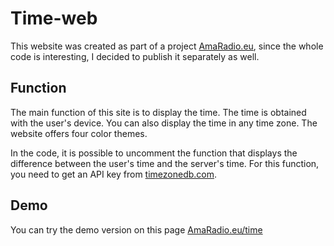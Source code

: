 # Time-web

This website was created as part of a project [AmaRadio.eu](https://amaradio.eu), since the whole code is interesting, I decided to publish it separately as well.

## Function

The main function of this site is to display the time. The time is obtained with the user's device. You can also display the time in any time zone. The website offers four color themes.

In the code, it is possible to uncomment the function that displays the difference between the user's time and the server's time. For this function, you need to get an API key from [timezonedb.com](https://timezonedb.com/).

## Demo

You can try the demo version on this page [AmaRadio.eu/time](https://amaradio.eu/time)